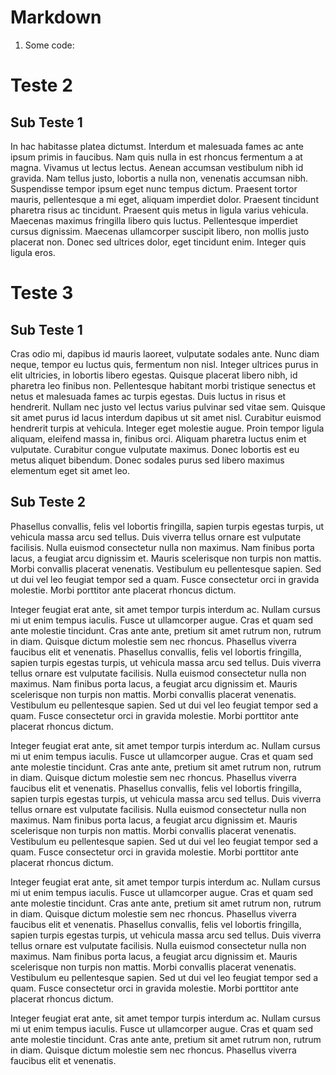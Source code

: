 
# Markdown 
1.  Some code:


# Teste 2

## Sub Teste 1

In hac habitasse platea dictumst. Interdum et malesuada fames ac ante ipsum primis in faucibus. Nam quis nulla in est rhoncus fermentum a at magna. Vivamus ut lectus lectus. Aenean accumsan vestibulum nibh id gravida. Nam tellus justo, lobortis a nulla non, venenatis accumsan nibh. Suspendisse tempor ipsum eget nunc tempus dictum. Praesent tortor mauris, pellentesque a mi eget, aliquam imperdiet dolor. Praesent tincidunt pharetra risus ac tincidunt. Praesent quis metus in ligula varius vehicula. Maecenas maximus fringilla libero quis luctus. Pellentesque imperdiet cursus dignissim. Maecenas ullamcorper suscipit libero, non mollis justo placerat non. Donec sed ultrices dolor, eget tincidunt enim. Integer quis ligula eros.

# Teste 3
## Sub Teste 1
Cras odio mi, dapibus id mauris laoreet, vulputate sodales ante. Nunc diam neque, tempor eu luctus quis, fermentum non nisl. Integer ultrices purus in elit ultricies, in lobortis libero egestas. Quisque placerat libero nibh, id pharetra leo finibus non. Pellentesque habitant morbi tristique senectus et netus et malesuada fames ac turpis egestas. Duis luctus in risus et hendrerit. Nullam nec justo vel lectus varius pulvinar sed vitae sem. Quisque sit amet purus id lacus interdum dapibus ut sit amet nisl. Curabitur euismod hendrerit turpis at vehicula. Integer eget molestie augue. Proin tempor ligula aliquam, eleifend massa in, finibus orci. Aliquam pharetra luctus enim et vulputate. Curabitur congue vulputate maximus. Donec lobortis est eu metus aliquet bibendum. Donec sodales purus sed libero maximus elementum eget sit amet leo.

## Sub Teste 2
Phasellus convallis, felis vel lobortis fringilla, sapien turpis egestas turpis, ut vehicula massa arcu sed tellus. Duis viverra tellus ornare est vulputate facilisis. Nulla euismod consectetur nulla non maximus. Nam finibus porta lacus, a feugiat arcu dignissim et. Mauris scelerisque non turpis non mattis. Morbi convallis placerat venenatis. Vestibulum eu pellentesque sapien. Sed ut dui vel leo feugiat tempor sed a quam. Fusce consectetur orci in gravida molestie. Morbi porttitor ante placerat rhoncus dictum.

Integer feugiat erat ante, sit amet tempor turpis interdum ac. Nullam cursus mi ut enim tempus iaculis. Fusce ut ullamcorper augue. Cras et quam sed ante molestie tincidunt. Cras ante ante, pretium sit amet rutrum non, rutrum in diam. Quisque dictum molestie sem nec rhoncus. Phasellus viverra faucibus elit et venenatis.
Phasellus convallis, felis vel lobortis fringilla, sapien turpis egestas turpis, ut vehicula massa arcu sed tellus. Duis viverra tellus ornare est vulputate facilisis. Nulla euismod consectetur nulla non maximus. Nam finibus porta lacus, a feugiat arcu dignissim et. Mauris scelerisque non turpis non mattis. Morbi convallis placerat venenatis. Vestibulum eu pellentesque sapien. Sed ut dui vel leo feugiat tempor sed a quam. Fusce consectetur orci in gravida molestie. Morbi porttitor ante placerat rhoncus dictum.

Integer feugiat erat ante, sit amet tempor turpis interdum ac. Nullam cursus mi ut enim tempus iaculis. Fusce ut ullamcorper augue. Cras et quam sed ante molestie tincidunt. Cras ante ante, pretium sit amet rutrum non, rutrum in diam. Quisque dictum molestie sem nec rhoncus. Phasellus viverra faucibus elit et venenatis.
Phasellus convallis, felis vel lobortis fringilla, sapien turpis egestas turpis, ut vehicula massa arcu sed tellus. Duis viverra tellus ornare est vulputate facilisis. Nulla euismod consectetur nulla non maximus. Nam finibus porta lacus, a feugiat arcu dignissim et. Mauris scelerisque non turpis non mattis. Morbi convallis placerat venenatis. Vestibulum eu pellentesque sapien. Sed ut dui vel leo feugiat tempor sed a quam. Fusce consectetur orci in gravida molestie. Morbi porttitor ante placerat rhoncus dictum.

Integer feugiat erat ante, sit amet tempor turpis interdum ac. Nullam cursus mi ut enim tempus iaculis. Fusce ut ullamcorper augue. Cras et quam sed ante molestie tincidunt. Cras ante ante, pretium sit amet rutrum non, rutrum in diam. Quisque dictum molestie sem nec rhoncus. Phasellus viverra faucibus elit et venenatis.
Phasellus convallis, felis vel lobortis fringilla, sapien turpis egestas turpis, ut vehicula massa arcu sed tellus. Duis viverra tellus ornare est vulputate facilisis. Nulla euismod consectetur nulla non maximus. Nam finibus porta lacus, a feugiat arcu dignissim et. Mauris scelerisque non turpis non mattis. Morbi convallis placerat venenatis. Vestibulum eu pellentesque sapien. Sed ut dui vel leo feugiat tempor sed a quam. Fusce consectetur orci in gravida molestie. Morbi porttitor ante placerat rhoncus dictum.

Integer feugiat erat ante, sit amet tempor turpis interdum ac. Nullam cursus mi ut enim tempus iaculis. Fusce ut ullamcorper augue. Cras et quam sed ante molestie tincidunt. Cras ante ante, pretium sit amet rutrum non, rutrum in diam. Quisque dictum molestie sem nec rhoncus. Phasellus viverra faucibus elit et venenatis.